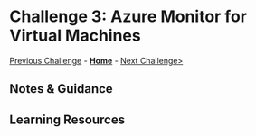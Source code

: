 # Challenge 3: Azure Monitor for Virtual Machines

[Previous Challenge](./03-Azure-Monitor-For-Applications.md) - **[Home](../README.md)** - [Next Challenge>](./05-Azure-Monitor-For-Containers.md)

## Notes & Guidance

## Learning Resources
